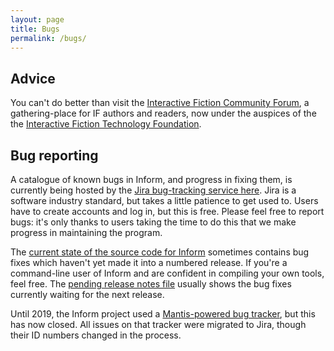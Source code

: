 ```yaml
---
layout: page
title: Bugs
permalink: /bugs/
---
```


## Advice

You can't do better than visit the [Interactive Fiction Community Forum](https://intfiction.org),
a gathering-place for IF authors and readers, now under the auspices of the
the [Interactive Fiction Technology Foundation](https://iftechfoundation.org).

## Bug reporting

A catalogue of known bugs in Inform, and progress in fixing them, is currently
being hosted by the [Jira bug-tracking service here](https://inform7.atlassian.net/).
Jira is a software industry standard, but takes a little patience to get used to.
Users have to create accounts and log in, but this is free. Please feel free to
report bugs: it's only thanks to users taking the time to do this that we make
progress in maintaining the program.

The [current state of the source code for Inform](https://github.com/ganelson/inform)
sometimes contains bug fixes which haven't yet made it into a numbered release. If
you're a command-line user of Inform and are confident in compiling your own tools,
feel free. The [pending release notes file](https://github.com/ganelson/inform/notes/release/pending.md)
usually shows the bug fixes currently waiting for the next release.

Until 2019, the Inform project used a [Mantis-powered bug tracker](http://inform7.com/mantis),
but this has now closed. All issues on that tracker were migrated to Jira, though
their ID numbers changed in the process.
